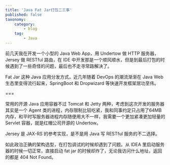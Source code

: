 ```yaml
---
title: 'Java Fat Jar打包二三事'
published: false
taxonomy:
    category:
        - blog
    tag:
        - Java
---
```


前几天我在开发一个小型的 Java Web App，用 Undertow 做 HTTP 服务器，Jersey 做 RESTful 路由，在 IDE 中开发那是一个顺风顺水，但是到最后打包的时候遇到了一些奇怪的问题，最后也不走寻常路解决了。

Fat Jar 这种 Java 应用分发方式，近几年随着 DevOps 的潮流渐渐在 Java Web 生态里变得流行起来，SpringBoot 和 Dropwizard 等快速开发框架居功至伟。

===

常用的开源 Java 应用容器不过 Tomcat 和 Jetty 两种，考虑到这次开发的服务器其实是一个 Agent 类的进程，内存限制比较吃紧，我和同事约定只占用了64MB 内存，和平时写服务器进程内存随便用大不一样，我需要一个更加紧凑更加轻量的 Servlet 容器，就是红帽公司开源的 Undertow。

Jersey 是 JAX-RS 的参考实现，是不是用 Java 写 RESTful 服务的不二选择。

如此政治正确的架构选型，在打包调试的时候却遇到了问题。从 IDEA 里启动服务器的时候一切正常，直接启动 fat jar 的时候却炸了，无论我访问什么地址，返回的都是 404 Not Found。